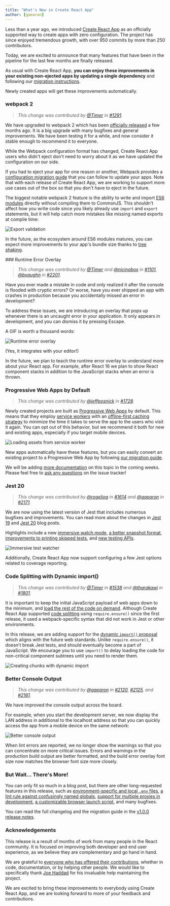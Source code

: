 ```yaml
---
title: "What's New in Create React App"
author: [gaearon]
---
```


Less than a year ago, we introduced [Create React App](/blog/2016/07/22/create-apps-with-no-configuration.html) as an officially supported way to create apps with zero configuration. The project has since enjoyed tremendous growth, with over 950 commits by more than 250 contributors.

Today, we are excited to announce that many features that have been in the pipeline for the last few months are finally released.

As usual with Create React App, **you can enjoy these improvements in your existing non-ejected apps by updating a single dependency** and following our [migration instructions](https://github.com/facebookincubator/create-react-app/releases/tag/v1.0.0).

Newly created apps will get these improvements automatically.

### webpack 2

>*This change was contributed by [@Timer](https://github.com/Timer) in [#1291](https://github.com/facebookincubator/create-react-app/pull/1291).*

We have upgraded to webpack 2 which has been [officially released](https://medium.com/webpack/webpack-2-and-beyond-40520af9067f) a few months ago. It is a big upgrade with many bugfixes and general improvements. We have been testing it for a while, and now consider it stable enough to recommend it to everyone.

While the Webpack configuration format has changed, Create React App users who didn't eject don't need to worry about it as we have updated the configuration on our side.

If you had to eject your app for one reason or another, Webpack provides a [configuration migration guide](https://webpack.js.org/guides/migrating/) that you can follow to update your apps. Note that with each release of Create React App, we are working to support more use cases out of the box so that you don't have to eject in the future.

The biggest notable webpack 2 feature is the ability to write and import [ES6 modules](http://2ality.com/2014/09/es6-modules-final.html) directly without compiling them to CommonJS. This shouldn’t affect how you write code since you likely already use `import` and `export` statements, but it will help catch more mistakes like missing named exports at compile time:

![Export validation](../img/blog/cra-update-exports.gif) 

In the future, as the ecosystem around ES6 modules matures, you can expect more improvements to your app's bundle size thanks to [tree shaking](https://webpack.js.org/guides/tree-shaking/).

### Runtime Error Overlay

>*This change was contributed by [@Timer](https://github.com/Timer) and [@nicinabox](https://github.com/nicinabox) in [#1101](https://github.com/facebookincubator/create-react-app/pull/1101), [@bvaughn](https://github.com/bvaughn) in [#2201](https://github.com/facebookincubator/create-react-app/pull/2201).*

Have you ever made a mistake in code and only realized it after the console is flooded with cryptic errors? Or worse, have you ever shipped an app with crashes in production because you accidentally missed an error in development?

To address these issues, we are introducing an overlay that pops up whenever there is an uncaught error in your application. It only appears in development, and you can dismiss it by pressing Escape. 

A GIF is worth a thousand words:
    
![Runtime error overlay](../img/blog/cra-runtime-error.gif) 

(Yes, it integrates with your editor!)

In the future, we plan to teach the runtime error overlay to understand more about your React app. For example, after React 16 we plan to show React component stacks in addition to the JavaScript stacks when an error is thrown.


### Progressive Web Apps by Default

>*This change was contributed by [@jeffposnick](https://github.com/jeffposnick) in [#1728](https://github.com/facebookincubator/create-react-app/pull/1728).*

Newly created projects are built as [Progressive Web Apps](https://developers.google.com/web/progressive-web-apps/) by default. This means that they employ [service workers](https://developers.google.com/web/fundamentals/getting-started/primers/service-workers) with an [offline-first caching strategy](https://developers.google.com/web/fundamentals/instant-and-offline/offline-cookbook/#cache-falling-back-to-network) to minimize the time it takes to serve the app to the users who visit it again. You can opt out of this behavior, but we recommend it both for new and existing apps, especially if you target mobile devices.

![Loading assets from service worker](../img/blog/cra-pwa.png) 

New apps automatically have these features, but you can easily convert an existing project to a Progressive Web App  by following [our migration guide](https://github.com/facebookincubator/create-react-app/releases/tag/v1.0.0).

We will be adding [more documentation](https://github.com/facebookincubator/create-react-app/blob/master/packages/react-scripts/template/README.md#making-a-progressive-web-app) on this topic in the coming weeks. Please feel free to [ask any questions](https://github.com/facebookincubator/create-react-app/issues/new) on the issue tracker!


### Jest 20

>*This change was contributed by [@rogeliog](https://github.com/rogeliog) in [#1614](https://github.com/facebookincubator/create-react-app/pull/1614) and [@gaearon](https://github.com/gaearon) in [#2171](https://github.com/facebookincubator/create-react-app/pull/2171).*
   
We are now using the latest version of Jest that includes numerous bugfixes and improvements. You can read more about the changes in [Jest 19](https://facebook.github.io/jest/blog/2017/02/21/jest-19-immersive-watch-mode-test-platform-improvements.html) and [Jest 20](http://facebook.github.io/jest/blog/2017/05/06/jest-20-delightful-testing-multi-project-runner.html) blog posts.

Highlights include a new [immersive watch mode](https://facebook.github.io/jest/blog/2017/02/21/jest-19-immersive-watch-mode-test-platform-improvements.html#immersive-watch-mode), [a better snapshot format](https://facebook.github.io/jest/blog/2017/02/21/jest-19-immersive-watch-mode-test-platform-improvements.html#snapshot-updates), [improvements to printing skipped tests](https://facebook.github.io/jest/blog/2017/02/21/jest-19-immersive-watch-mode-test-platform-improvements.html#improved-printing-of-skipped-tests), and [new testing APIs](https://facebook.github.io/jest/blog/2017/05/06/jest-20-delightful-testing-multi-project-runner.html#new-improved-testing-apis).

![Immersive test watcher](../img/blog/cra-jest-search.gif) 

Additionally, Create React App now support configuring a few Jest options related to coverage reporting.

### Code Splitting with Dynamic import()

>*This change was contributed by [@Timer](https://github.com/Timer) in [#1538](https://github.com/facebookincubator/create-react-app/pull/1538) and [@tharakawj](https://github.com/tharakawj) in [#1801](https://github.com/facebookincubator/create-react-app/pull/1801).*
   
It is important to keep the initial JavaScript payload of web apps down to the minimum, and [load the rest of the code on demand](https://medium.com/@addyosmani/progressive-web-apps-with-react-js-part-2-page-load-performance-33b932d97cf2). Although Create React App supported [code splitting](https://webpack.js.org/guides/code-splitting-async/) using `require.ensure()` since the first release, it used a webpack-specific syntax that did not work in Jest or other environments.
   
In this release, we are adding support for the [dynamic `import()` proposal](http://2ality.com/2017/01/import-operator.html#loading-code-on-demand) which aligns with the future web standards. Unlike `require.ensure()`, it doesn't break Jest tests, and should eventually become a part of JavaScript. We encourage you to use `import()` to delay loading the code for non-critical component subtrees until you need to render them.

![Creating chunks with dynamic import](../img/blog/cra-dynamic-import.gif)

### Better Console Output

>*This change was contributed by [@gaearon](https://github.com/gaearon) in [#2120](https://github.com/facebookincubator/create-react-app/pull/2120), [#2125](https://github.com/facebookincubator/create-react-app/pull/2125), and [#2161](https://github.com/facebookincubator/create-react-app/pull/2161).*

We have improved the console output across the board.

For example, when you start the development server, we now display the LAN address in additional to the localhost address so that you can quickly access the app from a mobile device on the same network:

![Better console output](../img/blog/cra-better-output.png) 

When lint errors are reported, we no longer show the warnings so that you can concentrate on more critical issues. Errors and warnings in the production build output are better formatted, and the build error overlay font size now matches the browser font size more closely.

### But Wait... There's More!

You can only fit so much in a blog post, but there are other long-requested features in this release, such as [environment-specific and local `.env` files](https://github.com/facebookincubator/create-react-app/pull/1344), [a lint rule against confusingly named globals](https://github.com/facebookincubator/create-react-app/pull/2130), [support for multiple proxies in development](https://github.com/facebookincubator/create-react-app/pull/1790), [a customizable browser launch script](https://github.com/facebookincubator/create-react-app/pull/1590), and many bugfixes.

You can read the full changelog and the migration guide in the [v1.0.0 release notes](https://github.com/facebookincubator/create-react-app/releases/tag/v1.0.0).

### Acknowledgements

This release is a result of months of work from many people in the React community. It is focused on improving both developer and end user experience, as we believe they are complementary and go hand in hand.

We are grateful to [everyone who has offered their contributions](https://github.com/facebookincubator/create-react-app/graphs/contributors), whether in code, documentation, or by helping other people. We would like to specifically thank [Joe Haddad](https://github.com/timer) for his invaluable help maintaining the project.

We are excited to bring these improvements to everybody using Create React App, and we are looking forward to more of your feedback and contributions.


